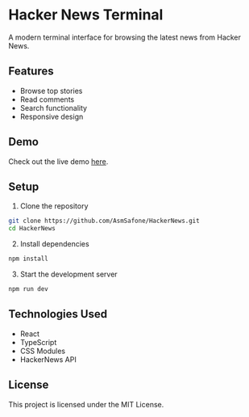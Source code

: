 # Hacker News Terminal

A modern terminal interface for browsing the latest news from Hacker News.

## Features

- Browse top stories
- Read comments
- Search functionality
- Responsive design

## Demo
Check out the live demo [here](https://hackernews-terminal.netlify.app).

## Setup

1. Clone the repository
```bash
git clone https://github.com/AsmSafone/HackerNews.git
cd HackerNews
```

2. Install dependencies
```bash
npm install
```

3. Start the development server
```bash
npm run dev
```

## Technologies Used

- React
- TypeScript
- CSS Modules
- HackerNews API

## License

This project is licensed under the MIT License.
